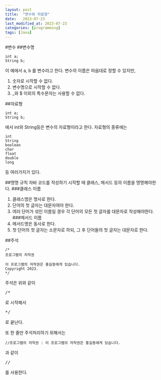 ```yaml
---
layout: post
title:  "변수와 자료형"
date:   2023-07-23
last_modified_at: 2023-07-23
categories: [programming]
tags: [Java]
---
```

#변수
##변수명
```
int a;
String b;
```
이 예에서 a, b 를 변수라고 한다.
변수의 이름은 마음대로 정할 수 있지만, 
1. 숫자로 시작할 수 없다.
2. 변수명으로 시작할 수 없다. 
3. _와 $ 이외의 특수문자는 사용할 수 없다.

##자료형
```
int a;
String b;
```
에서 int와 String등은 변수의 자료형이라고 한다.
자료형의 종류에는
```
int
String
boolean
char
float
double
long
```
등 여러가지가 있다.

##명명 규칙
자바 코드를 작성하기 시작할 때 클래스, 메서드 등의 이름을 명명해야한다.
###클래스 이름
1. 클래스명은 명사로 한다.
2. 단어의 첫 글자는 대문자여야 한다.
3. 여러 단어가 섞인 이름일 경우 각 단어의 모든 첫 글자를 대문자로 작성해야한다.
###메서드 이름
1. 메서드명은 동사로 한다.
2. 첫 단어의 첫 글자는 소문자로 하되, 그 후 단어들의 첫 글자는 대문자로 한다.

##주석
```
/*
프로그램의 저작권

이 프로그램의 저작권은 홍길동에게 있습니다.
Copyright 2023.
*/
```
주석은 위와 같이 <pre>/* </pre>로 시작해서 <pre>*/</pre>로 끝난다.  
  

또 한 줄만 주석처리하기 위해서는
```
//프로그램의 저작권 : 이 프로그램의 저작권은 홍길동에게 있습니다.
```
과 같이 <pre>//</pre>를 사용한다.